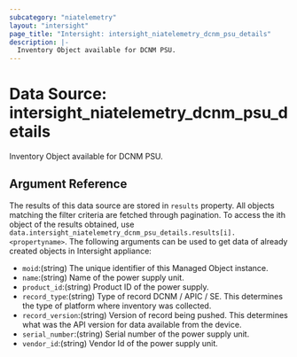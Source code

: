 ```yaml
---
subcategory: "niatelemetry"
layout: "intersight"
page_title: "Intersight: intersight_niatelemetry_dcnm_psu_details"
description: |-
  Inventory Object available for DCNM PSU.
---
```


# Data Source: intersight_niatelemetry_dcnm_psu_details
Inventory Object available for DCNM PSU.
## Argument Reference
The results of this data source are stored in `results` property.
All objects matching the filter criteria are fetched through pagination.
To access the ith object of the results obtained, use `data.intersight_niatelemetry_dcnm_psu_details.results[i].<propertyname>`.
The following arguments can be used to get data of already created objects in Intersight appliance:
* `moid`:(string) The unique identifier of this Managed Object instance. 
* `name`:(string) Name of the power supply unit. 
* `product_id`:(string) Product ID of the power supply. 
* `record_type`:(string) Type of record DCNM / APIC / SE. This determines the type of platform where inventory was collected. 
* `record_version`:(string) Version of record being pushed. This determines what was the API version for data available from the device. 
* `serial_number`:(string) Serial number of the power supply unit. 
* `vendor_id`:(string) Vendor Id of the power supply unit. 
 